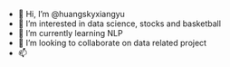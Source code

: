 - 👋 Hi, I’m @huangskyxiangyu
- 👀 I’m interested in data science, stocks and basketball
- 🌱 I’m currently learning NLP
- 💞️ I’m looking to collaborate on data related project
- 📫 

<!---
huangskyxiangyu/huangskyxiangyu is a ✨ special ✨ repository because its `README.md` (this file) appears on your GitHub profile.
You can click the Preview link to take a look at your changes.
--->
